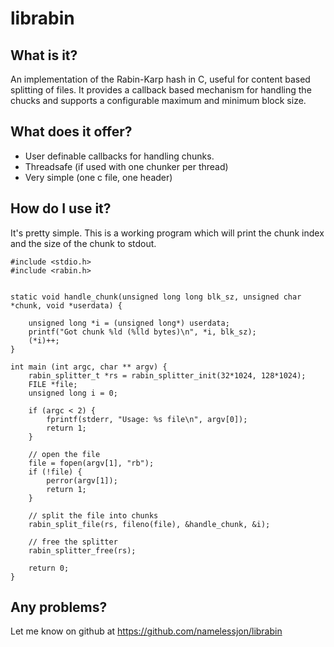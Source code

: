 # librabin

## What is it?

An implementation of the Rabin-Karp hash in C, useful for content based
splitting of files.  It provides a callback based mechanism for handling the
chucks and supports a configurable maximum and minimum block size.

## What does it offer?

* User definable callbacks for handling chunks.
* Threadsafe (if used with one chunker per thread)
* Very simple (one c file, one header)


## How do I use it?

It's pretty simple.  This is a working program which will print the chunk index
and the size of the chunk to stdout.

    #include <stdio.h>
    #include <rabin.h>


    static void handle_chunk(unsigned long long blk_sz, unsigned char *chunk, void *userdata) {

        unsigned long *i = (unsigned long*) userdata;
        printf("Got chunk %ld (%lld bytes)\n", *i, blk_sz);
        (*i)++;
    }

    int main (int argc, char ** argv) {
        rabin_splitter_t *rs = rabin_splitter_init(32*1024, 128*1024);
        FILE *file;
        unsigned long i = 0;

        if (argc < 2) {
            fprintf(stderr, "Usage: %s file\n", argv[0]);
            return 1;
        }

        // open the file
        file = fopen(argv[1], "rb");
        if (!file) {
            perror(argv[1]);
            return 1;
        }

        // split the file into chunks
        rabin_split_file(rs, fileno(file), &handle_chunk, &i);

        // free the splitter
        rabin_splitter_free(rs);

        return 0;
    }

## Any problems?

Let me know on github at https://github.com/namelessjon/librabin
